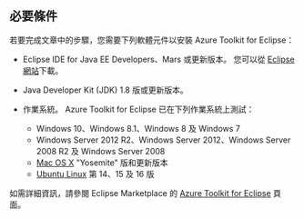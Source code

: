## <a name="prerequisites"></a>必要條件
若要完成文章中的步驟，您需要下列軟體元件以安裝 Azure Toolkit for Eclipse：

* Eclipse IDE for Java EE Developers、Mars 或更新版本。 您可以從 [Eclipse 網站](http://www.eclipse.org/downloads/)下載。
* Java Developer Kit (JDK) 1.8 版或更新版本。
* 作業系統。 Azure Toolkit for Eclipse 已在下列作業系統上測試：
  
  * Windows 10、Windows 8.1、Windows 8 及 Windows 7
  * Windows Server 2012 R2、Windows Server 2012、Windows Server 2008 R2 及 Windows Server 2008
  * [Mac OS X](http://www.apple.com/osx) "Yosemite" 版和更新版本
  * [Ubuntu Linux](http://www.ubuntu.com) 第 14、15 及 16 版

如需詳細資訊，請參閱 Eclipse Marketplace 的 [Azure Toolkit for Eclipse](http://marketplace.eclipse.org/content/azure-toolkit-eclipse) 頁面。

<!--
> [!IMPORTANT]
> If you are using the Azure Toolkit for Eclipse on Windows, the toolkit requires installing the Azure SDK 2.9.6 or later in order to use the Azure emulator. You have two options for installing the Azure SDK:
> 
> * You can download and install the Azure SDK by using the [Web Platform Installer (WebPI)](http://go.microsoft.com/fwlink/?LinkID=252838).
> * If you do not have the Azure SDK installed when you create your first Azure deployment project, you will be prompted to automatically download install the requisite version of the Azure SDK.
> 
> Note that the Azure SDK is required on Windows only.
> 
> 
-->
